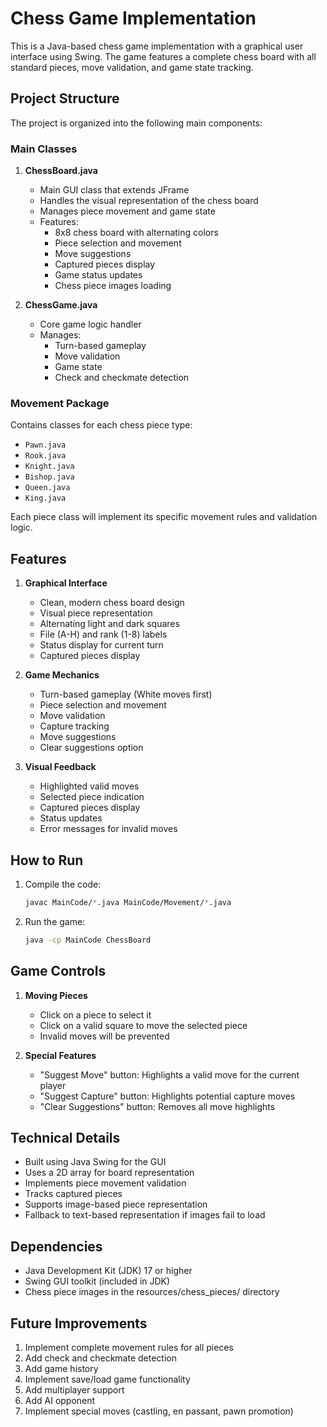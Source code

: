 # Chess Game Implementation

This is a Java-based chess game implementation with a graphical user interface using Swing. The game features a complete chess board with all standard pieces, move validation, and game state tracking.

## Project Structure

The project is organized into the following main components:

### Main Classes

1. **ChessBoard.java**
   - Main GUI class that extends JFrame
   - Handles the visual representation of the chess board
   - Manages piece movement and game state
   - Features:
     - 8x8 chess board with alternating colors
     - Piece selection and movement
     - Move suggestions
     - Captured pieces display
     - Game status updates
     - Chess piece images loading

2. **ChessGame.java**
   - Core game logic handler
   - Manages:
     - Turn-based gameplay
     - Move validation
     - Game state
     - Check and checkmate detection

### Movement Package

Contains classes for each chess piece type:
- `Pawn.java`
- `Rook.java`
- `Knight.java`
- `Bishop.java`
- `Queen.java`
- `King.java`

Each piece class will implement its specific movement rules and validation logic.

## Features

1. **Graphical Interface**
   - Clean, modern chess board design
   - Visual piece representation
   - Alternating light and dark squares
   - File (A-H) and rank (1-8) labels
   - Status display for current turn
   - Captured pieces display

2. **Game Mechanics**
   - Turn-based gameplay (White moves first)
   - Piece selection and movement
   - Move validation
   - Capture tracking
   - Move suggestions
   - Clear suggestions option

3. **Visual Feedback**
   - Highlighted valid moves
   - Selected piece indication
   - Captured pieces display
   - Status updates
   - Error messages for invalid moves

## How to Run

1. Compile the code:
   ```bash
   javac MainCode/*.java MainCode/Movement/*.java
   ```

2. Run the game:
   ```bash
   java -cp MainCode ChessBoard
   ```

## Game Controls

1. **Moving Pieces**
   - Click on a piece to select it
   - Click on a valid square to move the selected piece
   - Invalid moves will be prevented

2. **Special Features**
   - "Suggest Move" button: Highlights a valid move for the current player
   - "Suggest Capture" button: Highlights potential capture moves
   - "Clear Suggestions" button: Removes all move highlights

## Technical Details

- Built using Java Swing for the GUI
- Uses a 2D array for board representation
- Implements piece movement validation
- Tracks captured pieces
- Supports image-based piece representation
- Fallback to text-based representation if images fail to load

## Dependencies

- Java Development Kit (JDK) 17 or higher
- Swing GUI toolkit (included in JDK)
- Chess piece images in the resources/chess_pieces/ directory

## Future Improvements

1. Implement complete movement rules for all pieces
2. Add check and checkmate detection
3. Add game history
4. Implement save/load game functionality
5. Add multiplayer support
6. Add AI opponent
7. Implement special moves (castling, en passant, pawn promotion)